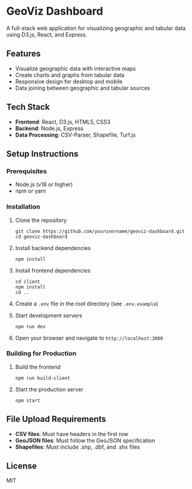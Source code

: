 # GeoViz Dashboard

A full-stack web application for visualizing geographic and tabular data using D3.js, React, and Express.

## Features

- Visualize geographic data with interactive maps
- Create charts and graphs from tabular data
- Responsive design for desktop and mobile
- Data joining between geographic and tabular sources

## Tech Stack

- **Frontend**: React, D3.js, HTML5, CSS3
- **Backend**: Node.js, Express
- **Data Processing**: CSV-Parser, Shapefile, Turf.js

## Setup Instructions

### Prerequisites

- Node.js (v18 or higher)
- npm or yarn

### Installation

1. Clone the repository
   ```
   git clone https://github.com/yourusername/geoviz-dashboard.git
   cd geoviz-dashboard
   ```

2. Install backend dependencies
   ```
   npm install
   ```

3. Install frontend dependencies
   ```
   cd client
   npm install
   cd ..
   ```

4. Create a `.env` file in the root directory (see `.env.example`)

5. Start development servers
   ```
   npm run dev
   ```

6. Open your browser and navigate to `http://localhost:3000`

### Building for Production

1. Build the frontend
   ```
   npm run build-client
   ```

2. Start the production server
   ```
   npm start
   ```

## File Upload Requirements

- **CSV files**: Must have headers in the first row
- **GeoJSON files**: Must follow the GeoJSON specification
- **Shapefiles**: Must include .shp, .dbf, and .shx files

## License

MIT
